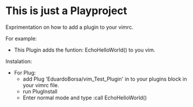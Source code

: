 # This is just a Playproject

Exprimentation on how to add a plugin to your vimrc.

For example:
  * This Plugin adds the funtion: EchoHelloWorld() to you vim.

Instalation: 
  * For Plug:
    * add Plug 'EduardoBorsa/vim_Test_Plugin' in to your plugins block in your
        vimrc file.
    * run PlugInstall
    * Enter normal mode and type :call EchoHelloWorld()

